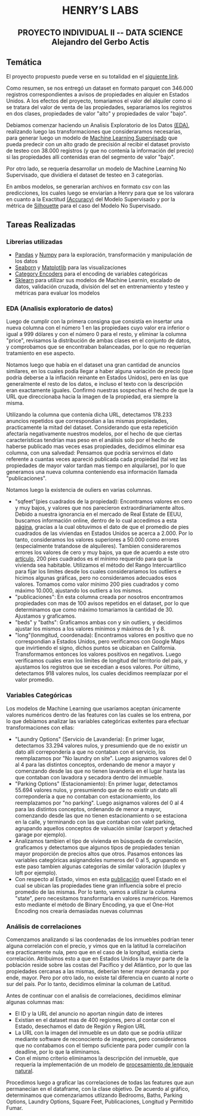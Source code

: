 <h1 align=center> HENRY’S LABS </h1>

<h2 align=center>PROYECTO INDIVIDUAL II -- DATA SCIENCE<br>
    Alejandro del Gerbo Actis</h2>


## **Temática**

El proyecto propuesto puede verse en su totalidad en el [siguiente link](https://github.com/adelgerbo/Proyecto-Individual-Henry-II/blob/main/CONSIGNAS.md).

Como resumen, se nos entregó un dataset en formato parquet con 346.000 registros correspondientes a avisos de propiedades en alquier en Estados Unidos. A los efectos del proyecto, tomariamos el valor del alquiler como si se tratara del valor de venta de las propiedades, separariamos los registros en dos clases, propiedades de valor "alto" y propiedades de valor "bajo".

Debiamos comenzar haciendo un Analisis Exploratorio de los Datos [(EDA)](https://www.ibm.com/ar-es/cloud/learn/exploratory-data-analysis), realizando luego las transformaciones que consideraramos necesarias, para generar luego un modelo de [Machine Learning Supervisado](https://universidadeuropea.com/blog/aprendizaje-supervisado-no-supervisado/#:~:text=El%20modelo%20que%20se%20utiliza,de%20los%20conjuntos%20de%20datos) que pueda predecir con un alto grado de precisión al recibir el dataset provisto de testeo con 38.000 registros (y que no contenía la información del precio) si las propiedades allí contenidas eran del segmento de valor "bajo".

Por otro lado, se requería desarrollar un modelo de Machine Learning No Supervisado, que dividiera el dataset de testeo en 3 categorías.

En ambos modelos, se generarían archivos en formato csv con las predicciones, los cuales luego se enviarían a Henry para que se los valorara en cuanto a la Exactitud [(Accuracy)](https://developers.google.com/machine-learning/crash-course/classification/accuracy?hl=es-419) del Modelo Supervisado y por la métrica de [Silhouette](https://towardsdatascience.com/silhouette-coefficient-validating-clustering-techniques-e976bb81d10c) para el caso del Modelo No Supervisado.



## **Tareas Realizadas**

### Librerias utilizadas
* [Pandas](https://pandas.pydata.org/) y [Numpy](https://numpy.org/) para la exploración, transformación y manipulación de los datos
* [Seaborn](https://seaborn.pydata.org/) y [Matplotlib](https://matplotlib.org/) para las visualizaciones
* [Category Encoders](https://contrib.scikit-learn.org/category_encoders/) para el encoding de variables categóricas
* [Sklearn](https://scikit-learn.org/stable/) para utilizar sus modelos de Machine Learnin, escalado de datos, validación cruzada, división del set en entrenamiento y testeo y métricas para evaluar los modelos

### EDA (Analisis exploratorio de datos)
Luego de cumplir con la primera consigna que consistía en insertar una nueva columna con el número 1 en las propiedaes cuyo valor era inferior o igual a 999 dólares y con el número 0 para el resto, y eliminar la columna "price", revisamos la distribución de ambas clases en el conjunto de datos, y comprobamos que se encontraban balanceadas, por lo que no requerían tratamiento en ese aspecto.

Notamos luego que había en el dataset una gran cantidad de anuncios similares, en los cuales podía llegar a haber alguna variación de precio (que podría deberse a la inflación reinante en Estados Unidos), pero en las que generalmente el resto de los datos, e incluso el texto con la descripción eran exactamente iguales. Confirmó nuestras sospechas el hecho de que la URL que direccionaba hacia la imagen de la propiedad, era siempre la misma.

Utilizando la columna que contenía dicha URL, detectamos 178.233 anuncios repetidos que correspondian a las mismas propiedades, practicamente la mitad del dataset. Considerando que esta repetición afectaría negativamente nuestros modelos, por el hecho de que ciertas características tendrían mas peso en el análisis solo por el hecho de haberse publicado mas veces esas propiedades, decidimos eliminar esa columna, con una salvedad: Pensamos que podría servirnos el dato referente a cuantas veces apareció publicada cada propiedad (tal vez las propiedades de mayor valor tardan mas tiempo en alquilarse), por lo que generamos una nueva columna conteniendo esa información llamada "publicaciones".

Notamos luego la existencia de ouliers en varias columnas.
* "sqfeet"(pies cuadrados de la propiedad): Encontramos valores en cero y muy bajos, y valores que nos parecieron extraordinariamente altos. Debido a nuestra ignorancia en el mercado de Real Estate de EEUU, buscamos información online, dentro de lo cual accedimos a esta [página](https://www.ahs.com/home-matters/real-estate/the-2022-american-home-size-index/), gracias a la cual obtuvimos el dato de que el promedio de pies cuadrados de las viviendas en Estados Unidos se acerca a 2.000.
Por lo tanto, consideramos los valores superiores a 50.000 como errores (especialmente tratandose de alquileres).
Tambien consideraremos errores los valores de cero y muy bajos, ya que de acuerdo a este otro [artículo](https://www.nyrentownsell.com/blog/square-footage-guide-to-living-real-life-home-example/), 200 pies cuadrados es el mínimo requerido para que la vivienda sea habitable.
Utilizamos el método del Rango Intercuartílico para fijar los lìmites desde los cuales considerariamos los outliers e hicimos algunas gráficas, pero no consideramos adecuados esos valores. Tomamos como valor mínimo 200 pies cuadrados y como máximo 10.000, ajustando los outliers a los mismos.
* "publicaciones": En esta columna creada por nosotros encontramos propiedades con mas de 100 avisos repetidos en el dataset, por lo que determinamos que como máximo tomariamos la cantidad de 30. Ajustamos y graficamos.
* "beds" y "baths": Graficamos ambas con y sin outliers, y decidimos ajustar los mismos a los valores mínimos y máximos de 1 y 8.
* "long"(lonmgitud, coordenada): Encontramos valores en positivo que no correspondian a Estados Unidos, pero verificamos con Google Maps que invirtiendo el signo, dichos puntos se ubicaban en California. Transformamos entonces los valores positivos en negativos. Luego verificamos cuales eran los límites de longitud del territorio del país, y ajustamos los registros que se excedian a esos valores. Por último, detectamos 918 valores nulos, los cuales decidimos reemplazar por el valor promedio.

### Variables Categóricas
Los modelos de Machine Learning que usaríamos aceptan únicamente valores numéricos dentro de las features con las cuales se los entrena, por lo que debíamos analizar las variables categóricas exitentes para efectuar transformaciones con ellas:
* "Laundry Options" (Servicio de Lavanderia): En primer lugar, detectamos 33.294 valores nulos, y presumiendo que de no existir un dato allí correpondería a que no contaban con el servicio, los reemplazamos por "No laundry on site". Luego asignamos valores del 0 al 4 para las distintos conceptos, ordenando de menor a mayor y comenzando desde las que no tienen lavandería en el lugar hasta las que contaban con lavadora y secadora dentro del inmueble.
* "Parking Options" (Estacionamiento): En primer lugar, detectamos 55.694 valores nulos, y presumiendo que de no existir un dato allí correpondería a que no contaban con estacionamiento, los reemplazamos por "no parking". Luego asignamos valores del 0 al 4 para las distintos conceptos, ordenando de menor a mayor, comenzando desde las que no tienen estacionamiento o se estaciona en la calle, y terminando con las que contaban con valet parking, agrupando aquellos conceptos de valuación similar (carport y detached garage por ejemplo).
* Analizamos tambien el tipo de vivienda en búsqueda de correlación, graficamos y detectamos que algunos tipos de propiedades tenian mayor proporción de precios altos que otros. Pasamos entonces las variables categóricas asignandoles numeros del 0 al 5, agrupando en este paso tambien algunas categorías de similar valoración (duplex y loft por ejemplo).
* Con respecto al Estado, vimos en esta [publicación](https://www.fool.com/the-ascent/research/average-house-price-state/#:~:text=The%20median%20home%20price%20in,in%20the%20U.S.%20at%20%24354%2C649.) queel Estado en el cual se ubican las propiedades tiene gran influencia sobre el precio promedio de las mismas.
Por lo tanto, vamos a utilizar la columna "state", pero necesitamos transformarla en valores numéricos.
Haremos esto mediante el método de Binary Encoding, ya que el One-Hot Encoding nos crearía demasiadas nuevas columnas

### Análisis de correlaciones
Comenzamos analizando si las coordenadas de los inmuebles podrían tener alguna correlación con el precio, y vimos que en la latitud la correlaciñon era practicamente nula, pero que en el caso de la longitud, existia cierta correlación. Atribuimos esto a que en Estados Unidos la mayor parte de la población reside sobre las costas del Pacífico y del Atlántico, por lo que las propiedades cercanas a las mismas, deberían tener mayor demanda y por ende, mayor. Pero por otro lado, no existe tal diferencia en cuanto al norte o sur del país. Por lo tanto, decidimos eliminar la columan de Latitud.

Antes de continuar con el analisis de correlaciones, decidimos eliminar algunas columnas mas:
* El ID y la URL del anuncio no aportan ningún dato de interes
* Existian en el dataset mas de 400 regiones, pero al contar con el Estado, desechamos el dato de Región y Region URL
* La URL con la imagen del inmueble es un dato que se podría utilizar mediante software de reconociento de imagenes, pero consideramos que no contabamos con el tiempo suficiente para poder cumplir con la deadline, por lo que la eliminamos.
* Con el mismo criterio eliminamos la descripción del inmueble, que requería la implementación de un modelo de [procesamiento de lenguaje natural](https://www.aprendemachinelearning.com/procesamiento-del-lenguaje-natural-nlp/).

Procedimos luego a graficar las correlaciones de todas las features que aun permanecian en el dataframe, con la clase objetivo. De acuerdo al gráfico, determinamos que comenzariamos utlizando Bedrooms, Baths, Parking Options, Laundry Options, Square Feet, Publicaciones, Longitud y Permitido Fumar.









